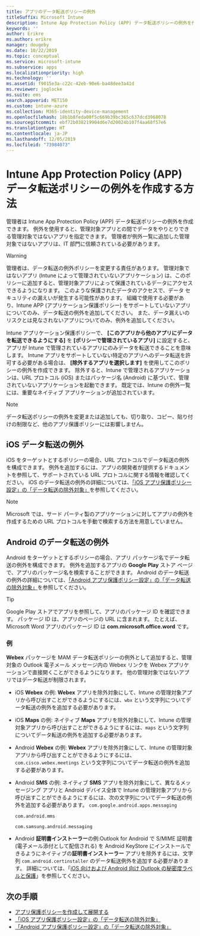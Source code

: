 ```yaml
---
title: アプリのデータ転送ポリシーの例外
titleSuffix: Microsoft Intune
description: Intune App Protection Policy (APP) データ転送ポリシーの例外を作成します。
keywords: ''
author: Erikre
ms.author: erikre
manager: dougeby
ms.date: 10/22/2019
ms.topic: conceptual
ms.service: microsoft-intune
ms.subservice: apps
ms.localizationpriority: high
ms.technology: ''
ms.assetid: f9015e3a-c22c-42eb-90e6-ba48dee3a41d
ms.reviewer: joglocke
ms.suite: ems
search.appverid: MET150
ms.custom: intune-azure
ms.collection: M365-identity-device-management
ms.openlocfilehash: 18b1b8feda00f5c669b39bc365c637dcd3968078
ms.sourcegitcommit: ebf72b038219904d6e7d20024b107f4aa68f57e6
ms.translationtype: HT
ms.contentlocale: ja-JP
ms.lasthandoff: 12/05/2019
ms.locfileid: "73984073"
---
```

# <a name="how-to-create-exceptions-to-the-intune-app-protection-policy-app-data-transfer-policy"></a>Intune App Protection Policy (APP) データ転送ポリシーの例外を作成する方法

管理者は Intune App Protection Policy (APP) データ転送ポリシーの例外を作成できます。 例外を使用すると、管理対象アプリとの間でデータをやりとりできる管理対象ではないアプリを指定できます。 管理者が例外一覧に追加した管理対象ではないアプリは、IT 部門に信頼されている必要があります。 

>[!WARNING] 
> 管理者は、データ転送の例外ポリシーを変更する責任があります。 管理対象ではないアプリ (Intune によって管理されていないアプリケーション) は、このポリシーに追加すると、管理対象アプリによって保護されているデータにアクセスできるようになります。 このような保護されたデータのアクセスで、データ セキュリティの漏えいが発生する可能性があります。 組織で使用する必要があり、Intune APP (アプリケーション保護ポリシー) をサポートしていないアプリについてのみ、データ転送の例外を追加してください。 また、データ漏えいのリスクとは見なされないアプリについてのみ、例外を追加してください。

Intune アプリケーション保護ポリシーで、 **[このアプリから他のアプリにデータを転送できるようにする]** を **[ポリシーで管理されているアプリ]** に設定すると、アプリが Intune で管理されているアプリにのみデータを転送できることを意味します。 Intune アプリをサポートしていない特定のアプリへのデータ転送を許可する必要がある場合は、 **[除外するアプリを選択します]** を使用してこのポリシーの例外を作成できます。 除外すると、Intune で管理されるアプリケーションは、URL プロトコル (iOS) またはパッケージ名 (Android) に基づいて、管理されていないアプリケーションを起動できます。 既定では、Intune の例外一覧には、重要なネイティブ アプリケーションが追加されています。 

> [!NOTE]
> データ転送ポリシーの例外を変更または追加しても、切り取り、コピー、貼り付けの制限など、他のアプリ保護ポリシーには影響しません。 

## <a name="ios-data-transfer-exceptions"></a>iOS データ転送の例外
iOS をターゲットとするポリシーの場合、URL プロトコルでデータ転送の例外を構成できます。 例外を追加するには、アプリの開発者が提供するドキュメントを参照して、サポートされている URL プロトコルに関する情報を確認してください。 iOS のデータ転送の例外の詳細については、[「iOS アプリ保護ポリシー設定」の「データ転送の除外対象」](app-protection-policy-settings-ios.md#data-transfer-exemptions)を参照してください。

> [!NOTE]
> Microsoft では、サード パーティ製のアプリケーションに対してアプリの例外を作成するための URL プロトコルを手動で検索する方法を用意していません。 

## <a name="android-data-transfer-exceptions"></a>Android のデータ転送の例外
Android をターゲットとするポリシーの場合、アプリ パッケージ名でデータ転送の例外を構成できます。 例外を追加するアプリの **Google Play** ストア ページで、アプリのパッケージ名を検索することができます。 Android のデータ転送の例外の詳細については、[「Android アプリ保護ポリシー設定」の「データ転送の除外対象」](app-protection-policy-settings-android.md#data-transfer-exemptions)を参照してください。


>[!TIP]
> Google Play ストアでアプリを参照して、アプリのパッケージ ID を確認できます。 パッケージ ID は、アプリのページの URL に含まれます。 たとえば、Microsoft Word アプリのパッケージ ID は **com.microsoft.office.word** です。

### <a name="example"></a>例
**Webex** パッケージを MAM データ転送ポリシーの例外として追加すると、管理対象の Outlook 電子メール メッセージ内の Webex リンクを Webex アプリケーションで直接開くことができるようになります。 他の管理対象ではないアプリではデータ転送が制限されます。

- iOS **Webex** の例: **Webex** アプリを除外対象にして、Intune の管理対象アプリから呼び出すことができるようにするには、<code>wbx</code> という文字列についてデータ転送の例外を追加する必要があります。
    
- iOS **Maps** の例: ネイティブ **Maps** アプリを除外対象にして、Intune の管理対象アプリから呼び出すことができるようにするには、<code>maps</code> という文字列についてデータ転送の例外を追加する必要があります。

- Android **Webex** の例: **Webex** アプリを除外対象にして、Intune の管理対象アプリから呼び出すことができるようにするには、<code>com.cisco.webex.meetings</code> という文字列についてデータ転送の例外を追加する必要があります。
    
- Android **SMS** の例: ネイティブ **SMS** アプリを除外対象にして、異なるメッセージング アプリと Android デバイス全体で Intune の管理対象アプリから呼び出すことができるようにするには、次の文字列についてデータ転送の例外を追加する必要があります。 
    <code>com.google.android.apps.messaging</code>
    
    <code>com.android.mms</code>
    
    <code>com.samsung.android.messaging</code>

- Android **証明書インストーラー**の例:Outlook for Android で S/MIME 証明書 (電子メール添付として配信される) を Android KeyStore にインストールできるようにネイティブの**証明書インストーラー** アプリを除外するには、文字列 <code>com.android.certinstaller</code> のデータ転送例外を追加する必要があります。 詳細については、「[iOS 向けおよび Android 向け Outlook の秘密度ラベルと保護](https://docs.microsoft.com/exchange/clients-and-mobile-in-exchange-online/outlook-for-ios-and-android/sensitive-labeling-and-protection-outlook-for-ios-android)」を参照してください。

## <a name="next-steps"></a>次の手順

- [アプリ保護ポリシーを作成して展開する](app-protection-policies.md)
- [「iOS アプリ保護ポリシー設定」の「データ転送の除外対象」](app-protection-policy-settings-ios.md#data-transfer-exemptions)
- [「Android アプリ保護ポリシー設定」の「データ転送の除外対象」](app-protection-policy-settings-android.md#data-transfer-exemptions)
